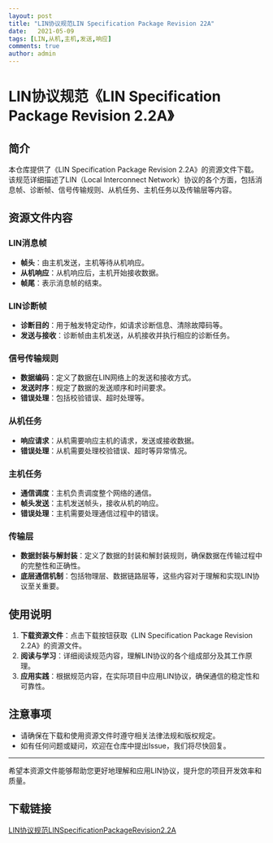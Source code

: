 ```yaml
---
layout: post
title: "LIN协议规范LIN Specification Package Revision 22A"
date:   2021-05-09
tags: [LIN,从机,主机,发送,响应]
comments: true
author: admin
---
```

# LIN协议规范《LIN Specification Package Revision 2.2A》

## 简介

本仓库提供了《LIN Specification Package Revision 2.2A》的资源文件下载。该规范详细描述了LIN（Local Interconnect Network）协议的各个方面，包括消息帧、诊断帧、信号传输规则、从机任务、主机任务以及传输层等内容。

## 资源文件内容

### LIN消息帧
- **帧头**：由主机发送，主机等待从机响应。
- **从机响应**：从机响应后，主机开始接收数据。
- **帧尾**：表示消息帧的结束。

### LIN诊断帧
- **诊断目的**：用于触发特定动作，如请求诊断信息、清除故障码等。
- **发送与接收**：诊断帧由主机发送，从机接收并执行相应的诊断任务。

### 信号传输规则
- **数据编码**：定义了数据在LIN网络上的发送和接收方式。
- **发送时序**：规定了数据的发送顺序和时间要求。
- **错误处理**：包括校验错误、超时处理等。

### 从机任务
- **响应请求**：从机需要响应主机的请求，发送或接收数据。
- **错误处理**：从机需要处理校验错误、超时等异常情况。

### 主机任务
- **通信调度**：主机负责调度整个网络的通信。
- **帧头发送**：主机发送帧头，接收从机的响应。
- **错误处理**：主机需要处理通信过程中的错误。

### 传输层
- **数据封装与解封装**：定义了数据的封装和解封装规则，确保数据在传输过程中的完整性和正确性。
- **底层通信机制**：包括物理层、数据链路层等，这些内容对于理解和实现LIN协议至关重要。

## 使用说明

1. **下载资源文件**：点击下载按钮获取《LIN Specification Package Revision 2.2A》的资源文件。
2. **阅读与学习**：详细阅读规范内容，理解LIN协议的各个组成部分及其工作原理。
3. **应用实践**：根据规范内容，在实际项目中应用LIN协议，确保通信的稳定性和可靠性。

## 注意事项

- 请确保在下载和使用资源文件时遵守相关法律法规和版权规定。
- 如有任何问题或疑问，欢迎在仓库中提出Issue，我们将尽快回复。

---

希望本资源文件能够帮助您更好地理解和应用LIN协议，提升您的项目开发效率和质量。

## 下载链接

[LIN协议规范LINSpecificationPackageRevision2.2A](https://pan.quark.cn/s/9e3aaa19539a)